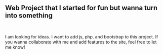<h2>Web Project that I started for fun but wanna turn into something </h2><br>
<p>I am looking for ideas. I want to add js, php, and bootstrap to this project. If you wanna collaborate with me and add features to the site, feel free to let me know!</p>
